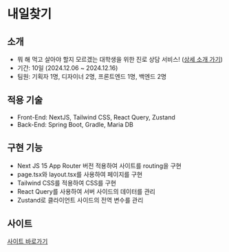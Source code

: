 # 내일찾기

## 소개

- 뭐 해 먹고 살아야 할지 모르겠는 대학생을 위한 진로 상담 서비스! ([상세 소개 가기](https://yummy-tea-744.notion.site/157e785258708099a809c4c7abf64a3a?pvs=74))
- 기간: 10일 (2024.12.06 ~ 2024.12.16)
- 팀원: 기획자 1명, 디자이너 2명, 프론트엔드 1명, 백엔드 2명

## 적용 기술

- Front-End: NextJS, Tailwind CSS, React Query, Zustand
- Back-End: Spring Boot, Gradle, Maria DB

## 구현 기능

- Next JS 15 App Router 버전 적용하여 사이트를 routing을 구현
- page.tsx와 layout.tsx를 사용하여 페이지를 구현
- Tailwind CSS를 적용하여 CSS를 구현
- React Query를 사용하여 서버 사이드의 데이터를 관리
- Zustand로 클라이언트 사이드의 전역 변수를 관리

## 사이트

[사이트 바로가기](https://find-your-day.duckdns.org)
